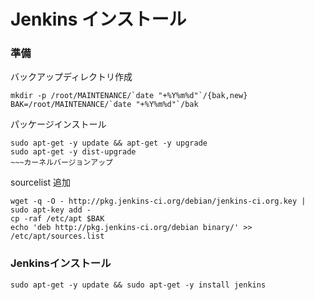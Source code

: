 <!--
************************************************************
Jenkins インストール
参照元: http://ameblo.jp/smeokano/entry-11817079759.html
Copyright (c) Takehiko OGASAWARA 2014 All Rights Reserved.
************************************************************
-->

# Jenkins インストール

### 準備
バックアップディレクトリ作成
```
mkdir -p /root/MAINTENANCE/`date "+%Y%m%d"`/{bak,new}
BAK=/root/MAINTENANCE/`date "+%Y%m%d"`/bak
```

パッケージインストール  
```
sudo apt-get -y update && apt-get -y upgrade
sudo apt-get -y dist-upgrade
~~~カーネルバージョンアップ
```

sourcelist 追加
```
wget -q -O - http://pkg.jenkins-ci.org/debian/jenkins-ci.org.key | sudo apt-key add -
cp -raf /etc/apt $BAK
echo 'deb http://pkg.jenkins-ci.org/debian binary/' >> /etc/apt/sources.list
```

### Jenkinsインストール
```
sudo apt-get -y update && sudo apt-get -y install jenkins
```




